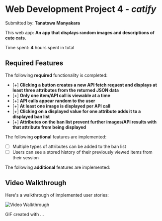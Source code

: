 # Web Development Project 4 - *catify*

Submitted by: **Tanatswa Manyakara**

This web app: **An app that displays random images and descriptions of cute cats.**

Time spent: **4** hours spent in total

## Required Features

The following **required** functionality is completed:

- [+] **Clicking a button creates a new API fetch request and displays at least three attributes from the returned JSON data**
- [+] **Only one item/API call is viewable at a time**
- [+] **API calls appear random to the user**
- [+] **At least one image is displayed per API call**
- [+] **Clicking on a displayed value for one attribute adds it to a displayed ban list**
- [+] **Attributes on the ban list prevent further images/API results with that attribute from being displayed**

The following **optional** features are implemented:

- [ ] Multiple types of attributes can be added to the ban list
- [ ] Users can see a stored history of their previously viewed items from their session

The following **additional** features are implemented:



## Video Walkthrough

Here's a walkthrough of implemented user stories:

<img src='https://i.imgur.com/KLNOUnk.mp4.gif' title='Video Walkthrough' width='' alt='Video Walkthrough' />

<!-- Replace this with whatever GIF tool you used! -->
GIF created with ...  
<!-- Recommended tools:
[Kap](https://getkap.co/) for macOS


## Notes

Figuring out the async and await of functions

## License

    Copyright [2023] [Tanatswa Manyakara]

    Licensed under the Apache License, Version 2.0 (the "License");
    you may not use this file except in compliance with the License.
    You may obtain a copy of the License at

        http://www.apache.org/licenses/LICENSE-2.0

    Unless required by applicable law or agreed to in writing, software
    distributed under the License is distributed on an "AS IS" BASIS,
    WITHOUT WARRANTIES OR CONDITIONS OF ANY KIND, either express or implied.
    See the License for the specific language governing permissions and
    limitations under the License.
